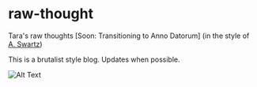 # raw-thought
Tara's raw thoughts [Soon: Transitioning to Anno Datorum]
(in the style of [A. Swartz](http://www.aaronsw.com/weblog/))

This is a brutalist style blog. Updates when possible.

![Alt Text](https://media1.giphy.com/media/Pl7MhjWSvFwzu/giphy.gif?cid=ecf05e478bxtwun0n07xzgrpqro73v9yk64ccyps55kfoe3l&rid=giphy.gif)
